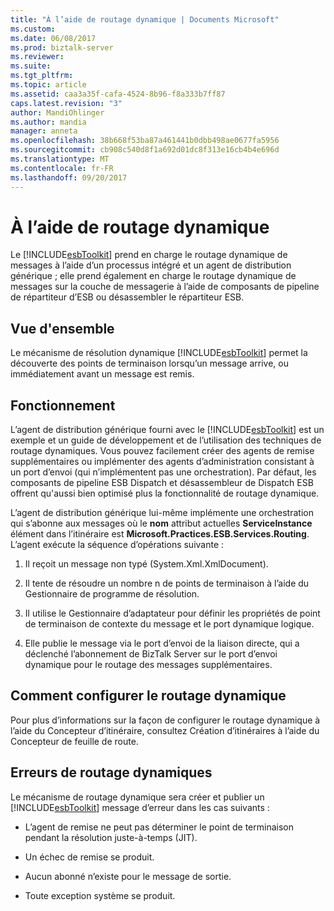 ```yaml
---
title: "À l’aide de routage dynamique | Documents Microsoft"
ms.custom: 
ms.date: 06/08/2017
ms.prod: biztalk-server
ms.reviewer: 
ms.suite: 
ms.tgt_pltfrm: 
ms.topic: article
ms.assetid: caa3a35f-cafa-4524-8b96-f8a333b7ff87
caps.latest.revision: "3"
author: MandiOhlinger
ms.author: mandia
manager: anneta
ms.openlocfilehash: 38b668f53ba87a461441b0dbb498ae0677fa5956
ms.sourcegitcommit: cb908c540d8f1a692d01dc8f313e16cb4b4e696d
ms.translationtype: MT
ms.contentlocale: fr-FR
ms.lasthandoff: 09/20/2017
---
```

# <a name="using-dynamic-routing"></a>À l’aide de routage dynamique
Le [!INCLUDE[esbToolkit](../includes/esbtoolkit-md.md)] prend en charge le routage dynamique de messages à l’aide d’un processus intégré et un agent de distribution générique ; elle prend également en charge le routage dynamique de messages sur la couche de messagerie à l’aide de composants de pipeline de répartiteur d’ESB ou désassembler le répartiteur ESB.  
  
## <a name="overview"></a>Vue d'ensemble  
 Le mécanisme de résolution dynamique [!INCLUDE[esbToolkit](../includes/esbtoolkit-md.md)] permet la découverte des points de terminaison lorsqu’un message arrive, ou immédiatement avant un message est remis.  
  
## <a name="how-it-works"></a>Fonctionnement  
 L’agent de distribution générique fourni avec le [!INCLUDE[esbToolkit](../includes/esbtoolkit-md.md)] est un exemple et un guide de développement et de l’utilisation des techniques de routage dynamiques. Vous pouvez facilement créer des agents de remise supplémentaires ou implémenter des agents d’administration consistant à un port d’envoi (qui n’implémentent pas une orchestration). Par défaut, les composants de pipeline ESB Dispatch et désassembleur de Dispatch ESB offrent qu'aussi bien optimisé plus la fonctionnalité de routage dynamique.  
  
 L’agent de distribution générique lui-même implémente une orchestration qui s’abonne aux messages où le **nom** attribut actuelles **ServiceInstance** élément dans l’itinéraire est  **Microsoft.Practices.ESB.Services.Routing**. L’agent exécute la séquence d’opérations suivante :  
  
1.  Il reçoit un message non typé (System.Xml.XmlDocument).  
  
2.  Il tente de résoudre un nombre n de points de terminaison à l’aide du Gestionnaire de programme de résolution.  
  
3.  Il utilise le Gestionnaire d’adaptateur pour définir les propriétés de point de terminaison de contexte du message et le port dynamique logique.  
  
4.  Elle publie le message via le port d’envoi de la liaison directe, qui a déclenché l’abonnement de BizTalk Server sur le port d’envoi dynamique pour le routage des messages supplémentaires.  
  
## <a name="how-to-configure-dynamic-routing"></a>Comment configurer le routage dynamique  
 Pour plus d’informations sur la façon de configurer le routage dynamique à l’aide du Concepteur d’itinéraire, consultez Création d’itinéraires à l’aide du Concepteur de feuille de route.  
  
## <a name="dynamic-routing-errors"></a>Erreurs de routage dynamiques  
 Le mécanisme de routage dynamique sera créer et publier un [!INCLUDE[esbToolkit](../includes/esbtoolkit-md.md)] message d’erreur dans les cas suivants :  
  
-   L’agent de remise ne peut pas déterminer le point de terminaison pendant la résolution juste-à-temps (JIT).  
  
-   Un échec de remise se produit.  
  
-   Aucun abonné n’existe pour le message de sortie.  
  
-   Toute exception système se produit.